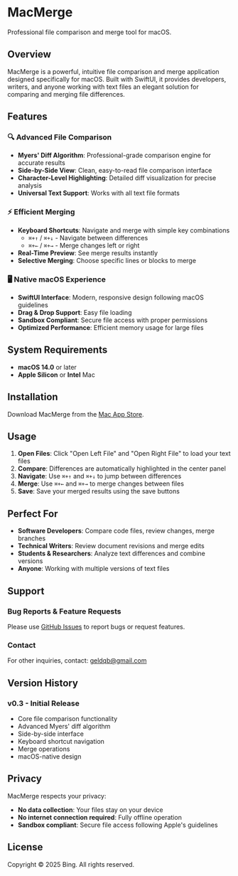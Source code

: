 

 # MacMerge

  Professional file comparison and merge tool for macOS.

  ## Overview

  MacMerge is a powerful, intuitive file comparison and merge application designed specifically for macOS. Built with
  SwiftUI, it provides developers, writers, and anyone working with text files an elegant solution for comparing and merging
   file differences.

  ## Features

  ### 🔍 Advanced File Comparison
  - **Myers' Diff Algorithm**: Professional-grade comparison engine for accurate results
  - **Side-by-Side View**: Clean, easy-to-read file comparison interface
  - **Character-Level Highlighting**: Detailed diff visualization for precise analysis
  - **Universal Text Support**: Works with all text file formats

  ### ⚡ Efficient Merging
  - **Keyboard Shortcuts**: Navigate and merge with simple key combinations
    - `⌘+↑` / `⌘+↓` - Navigate between differences
    - `⌘+←` / `⌘+→` - Merge changes left or right
  - **Real-Time Preview**: See merge results instantly
  - **Selective Merging**: Choose specific lines or blocks to merge

  ### 🖥️ Native macOS Experience
  - **SwiftUI Interface**: Modern, responsive design following macOS guidelines
  - **Drag & Drop Support**: Easy file loading
  - **Sandbox Compliant**: Secure file access with proper permissions
  - **Optimized Performance**: Efficient memory usage for large files

  ## System Requirements

  - **macOS 14.0** or later
  - **Apple Silicon** or **Intel** Mac

  ## Installation

  Download MacMerge from the [Mac App Store](https://apps.apple.com/app/macmerge).

  ## Usage

  1. **Open Files**: Click "Open Left File" and "Open Right File" to load your text files
  2. **Compare**: Differences are automatically highlighted in the center panel
  3. **Navigate**: Use `⌘+↑` and `⌘+↓` to jump between differences
  4. **Merge**: Use `⌘+←` and `⌘+→` to merge changes between files
  5. **Save**: Save your merged results using the save buttons

  ## Perfect For

  - **Software Developers**: Compare code files, review changes, merge branches
  - **Technical Writers**: Review document revisions and merge edits
  - **Students & Researchers**: Analyze text differences and combine versions
  - **Anyone**: Working with multiple versions of text files

  ## Support

  ### Bug Reports & Feature Requests
  Please use [GitHub Issues](../../issues) to report bugs or request features.

  ### Contact
  For other inquiries, contact: geldqb@gmail.com

  ## Version History

  ### v0.3 - Initial Release
  - Core file comparison functionality
  - Advanced Myers' diff algorithm
  - Side-by-side interface
  - Keyboard shortcut navigation
  - Merge operations
  - macOS-native design

  ## Privacy

  MacMerge respects your privacy:
  - **No data collection**: Your files stay on your device
  - **No internet connection required**: Fully offline operation
  - **Sandbox compliant**: Secure file access following Apple's guidelines

  ## License

  Copyright © 2025 Bing. All rights reserved.
